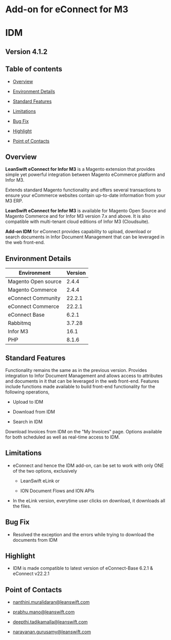 Add-on for eConnect for M3
==========================

IDM
===

Version 4.1.2
-------------

Table of contents
-----------------

-   [Overview](#overview)

-   [Environment Details](#environment-details)

-   [Standard Features](#standard-features)

-   [Limitations](#limitations)

-   [Bug Fix](#bug-fix)

-   [Highlight](#highlight)

-   [Point of Contacts](#point-of-contacts)

Overview
--------

**LeanSwift eConnect for Infor M3** is a Magento extension that provides simple
yet powerful integration between Magento eCommerce platform and Infor M3.

Extends standard Magento functionality and offers several transactions to ensure
your eCommerce websites contain up-to-date information from your M3 ERP.

**LeanSwift eConnect for Infor M3** is available for Magento Open Source and
Magento Commerce and for Infor M3 version 7.x and above. It is also compatible
with multi-tenant cloud editions of Infor M3 (Cloudsuite).

**Add-on IDM** for eConnect provides capability to upload, download or search
documents in Infor Document Management that can be leveraged in the web
front-end.


Environment Details
-------------------

| **Environment**     | **Version** |
|---------------------|-------------|
| Magento Open source | 2.4.4       |
| Magento Commerce    | 2.4.4       |
| eConnect Community  | 22.2.1      |
| eConnect Commerce   | 22.2.1      |
| eConnect Base       | 6.2.1       |
| Rabbitmq            | 3.7.28      |
| Infor M3            | 16.1        |
| PHP                 | 8.1.6       |

Standard Features
-----------------

Functionality remains the same as in the previous version. Provides integration
to Infor Document Management and allows access to attributes and documents in it
that can be leveraged in the web front-end. Features include functions made
available to build front-end functionality for the following operations,

-   Upload to IDM

-   Download from IDM

-   Search in IDM

Download Invoices from IDM on the "My Invoices" page. Options available for both
scheduled as well as real-time access to IDM.


Limitations
-----------

- eConnect and hence the IDM add-on, can be set to work with only ONE of the
    two options, exclusively

	- LeanSwift eLink or

	- ION Document Flows and ION APIs

- In the eLink version, everytime user clicks on download, it downloads all
    the files.
	

Bug Fix 
--------

- Resolved the exception and the errors while trying to download the documents from IDM


Highlight
---------

- IDM is made compatible to latest version of eConnect-Base 6.2.1 & eConnect v22.2.1


Point of Contacts
-----------------

-   <nanthini.muralidaran@leanswift.com>

-   <prabhu.mano@leanswift.com>

-   [deepthi.tadikamalla\@leanswift.com](mailto:deepthi@leanswift.com)

-   <narayanan.gurusamy@leanswift.com>
